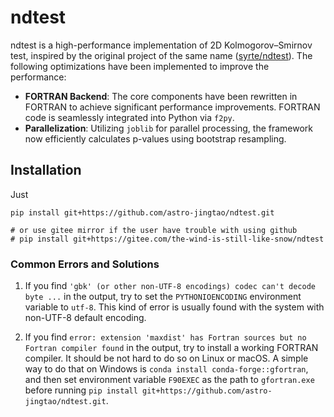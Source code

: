 # ndtest

ndtest is a high-performance implementation of 2D Kolmogorov–Smirnov test, inspired by the original project of the same name ([syrte/ndtest](https://github.com/syrte/ndtest)). The following optimizations have been implemented to improve the performance:

- **FORTRAN Backend**: The core components have been rewritten in FORTRAN to achieve significant performance improvements. FORTRAN code is seamlessly integrated into Python via `f2py`.
- **Parallelization**: Utilizing `joblib` for parallel processing, the framework now efficiently calculates p-values using bootstrap resampling.


## Installation

Just 

```
pip install git+https://github.com/astro-jingtao/ndtest.git

# or use gitee mirror if the user have trouble with using github
# pip install git+https://gitee.com/the-wind-is-still-like-snow/ndtest
```

### Common Errors and Solutions

1. If you find `'gbk' (or other non-UTF-8 encodings) codec can't decode byte ...` in the output, try to set the `PYTHONIOENCODING` environment variable to `utf-8`. This kind of error is usually found with the system with non-UTF-8 default encoding.

2. If you find `error: extension 'maxdist' has Fortran sources but no Fortran compiler found` in the output, try to install a working FORTRAN compiler. It should be not hard to do so on Linux or macOS. A simple way to do that on Windows is `conda install conda-forge::gfortran`, and then set environment variable `F90EXEC` as the path to `gfortran.exe` before running `pip install git+https://github.com/astro-jingtao/ndtest.git`. 